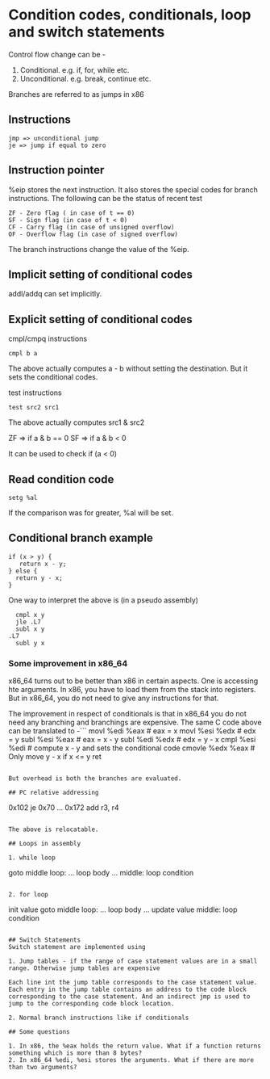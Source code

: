 # Condition codes, conditionals, loop and switch statements

Control flow change can be -

1. Conditional. e.g. if, for, while etc.
2. Unconditional. e.g. break, continue etc.

Branches are referred to as jumps in x86

## Instructions

```
jmp => unconditional jump
je => jump if equal to zero
```

## Instruction pointer

%eip stores the next instruction. It also stores the special codes for branch instructions. The following can be the status of recent test

```
ZF - Zero flag ( in case of t == 0)
SF - Sign flag (in case of t < 0)
CF - Carry flag (in case of unsigned overflow)
OF - Overflow flag (in case of signed overflow)
```

The branch instructions change the value of the %eip.

## Implicit setting of conditional codes
addl/addq  can set implicitly.

## Explicit setting of conditional codes

cmpl/cmpq instructions
```
cmpl b a
```
The above actually computes a - b without setting the destination. But it sets the conditional codes.

test instructions
```
test src2 src1
```
The above actually computes src1 & src2

ZF => if a & b == 0
SF => if a & b  < 0

It can be used to check if (a < 0)

## Read condition code

```
setg %al
```

If the comparison was for greater, %al will be set.

## Conditional branch example
```
if (x > y) {
   return x - y;
} else {
  return y - x;
}
```
One way to interpret the above is (in a pseudo assembly)
```
  cmpl x y
  jle .L7
  subl x y
.L7
  subl y x
```

### Some improvement in x86_64
x86_64 turns out to be better than x86 in certain aspects. One is accessing hte arguments. In x86, you have to load them from the stack into registers. But in x86_64, you do not need to give any instructions for that.

The improvement in respect of conditionals is that in x86_64 you do not need any branching and branchings are expensive. The same C code above can be translated to -```
movl %edi %eax # eax = x
movl %esi %edx # edx = y
subl %esi %eax # eax = x - y
subl %edi %edx # edx = y - x
cmpl %esi %edi # compute x - y and sets the conditional code
cmovle %edx %eax # Only move y - x if x <= y
ret
```

But overhead is both the branches are evaluated.

## PC relative addressing

```
0x102 je 0x70
...
0x172 add r3, r4
```

The above is relocatable.

## Loops in assembly

1. while loop

```
goto middle
loop:
   ...
   loop body
   ...
middle:
   loop condition
```

2. for loop

```
init value
goto middle
loop:
   ...
   loop body
   ...
   update value
middle:
   loop condition
```

## Switch Statements
Switch statement are implemented using

1. Jump tables - if the range of case statement values are in a small range. Otherwise jump tables are expensive

Each line int the jump table corresponds to the case statement value. Each entry in the jump table contains an address to the code block corresponding to the case statement. And an indirect jmp is used to jump to the corresponding code block location.

2. Normal branch instructions like if conditionals

## Some questions

1. In x86, the %eax holds the return value. What if a function returns something which is more than 8 bytes?
2. In x86_64 %edi, %esi stores the arguments. What if there are more than two arguments?